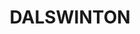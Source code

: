 ---
lastmod: '2025-04-06T06:05:20+00:00'
latitude: -32.57693
layout: suburb
longitude: 150.564817
postcode: '2328'
state: NSW
title: DALSWINTON
url: /nsw/dalswinton/
---